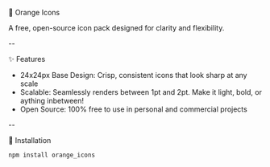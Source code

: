 🎨 Orange Icons

A free, open-source icon pack designed for clarity and flexibility.

--

✨ Features

- 24x24px Base Design: Crisp, consistent icons that look sharp at any scale
- Scalable: Seamlessly renders between 1pt and 2pt. Make it light, bold, or aything inbetween!
- Open Source: 100% free to use in personal and commercial projects

--

📘 Installation
```
npm install orange_icons
```
